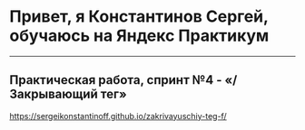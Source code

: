 # Привет, я Константинов Сергей, обучаюсь на Яндекс Практикум

---

## Практическая работа, спринт №4 - «/Закрывающий тег»


https://sergeikonstantinoff.github.io/zakrivayuschiy-teg-f/